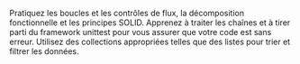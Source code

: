 Pratiquez les boucles et les contrôles de flux, la décomposition fonctionnelle et les principes SOLID. Apprenez à traiter les chaînes et à tirer parti du framework unittest pour vous assurer que votre code est sans erreur. Utilisez des collections appropriées telles que des listes pour trier et filtrer les données.